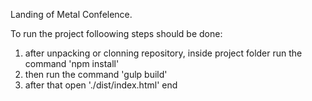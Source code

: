 Landing of Metal Confelence.

To run the project folloowing steps should be done:
1. after unpacking or clonning repository, inside project folder run the command 'npm install'
2. then run the command 'gulp build'
3. after that open './dist/index.html' end


